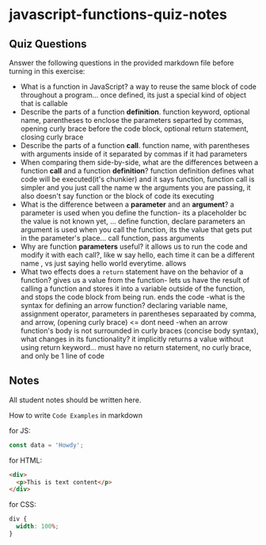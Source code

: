 # javascript-functions-quiz-notes

## Quiz Questions

Answer the following questions in the provided markdown file before turning in this exercise:

- What is a function in JavaScript?
  a way to reuse the same block of code throughout a program... once defined, its just a special kind of object that is callable
- Describe the parts of a function **definition**.
  function keyword, optional name, parentheses to enclose the parameters separted by commas, opening curly brace before the code block, optional return statement, closing curly brace
- Describe the parts of a function **call**.
  function name, with parentheses with arguments inside of it separated by commas if it had parameters
- When comparing them side-by-side, what are the differences between a function **call** and a function **definition**?
  function definition defines what code will be executed(it's chunkier) and it says function,
  function call is simpler and you just call the name w the arguments you are passing, it also doesn't say function or the block of code its executing
- What is the difference between a **parameter** and an **argument**?
  a parameter is used when you define the function- its a placeholder bc the value is not known yet, ... define function, declare parameters
  an argument is used when you call the function, its the value that gets put in the parameter's place... call function, pass arguments
- Why are function **parameters** useful?
  it allows us to run the code and modify it with each call?, like w say hello, each time it can be a different name , vs just saying hello world everytime. allows
- What two effects does a `return` statement have on the behavior of a function?
  gives us a value from the function- lets us have the result of calling a function and stores it into a variable outside of the function, and stops the code block from being run. ends the code
  -what is the syntax for defining an arrow function?
  declaring variable name, assignment operator, parameters in parentheses separaated by comma, and arrow, (opening curly brace) <= dont need
  -when an arrow function's body is not surrounded in curly braces (concise body syntax), what changes in its functionality?
  it implicitly returns a value without using return keyword... must have no return statement, no curly brace, and only be 1 line of code

## Notes

All student notes should be written here.

How to write `Code Examples` in markdown

for JS:

```javascript
const data = 'Howdy';
```

for HTML:

```html
<div>
  <p>This is text content</p>
</div>
```

for CSS:

```css
div {
  width: 100%;
}
```
